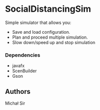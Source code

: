 # SocialDistancingSim
Simple simulator that allows you:
* Save and load configuration.
* Plan and proceed multiple simulation.
* Slow down/speed up and stop simulation

### Dependencies

* javafx
* ScenBuilder
* Gson

## Authors
Michał Sir

